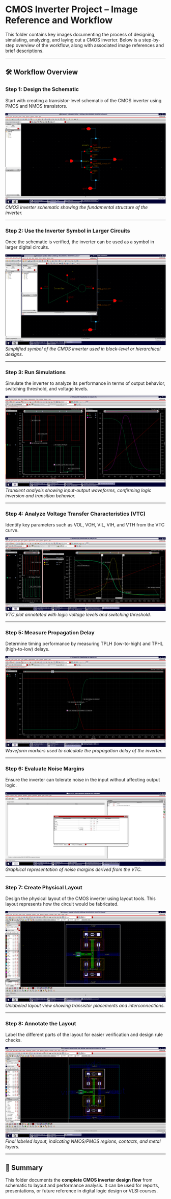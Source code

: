 # CMOS Inverter Project – Image Reference and Workflow

This folder contains key images documenting the process of designing, simulating, analyzing, and laying out a CMOS inverter. Below is a step-by-step overview of the workflow, along with associated image references and brief descriptions.

---

## 🛠️ Workflow Overview

### Step 1: Design the Schematic  
Start with creating a transistor-level schematic of the CMOS inverter using PMOS and NMOS transistors.

![Schematic](schematic.png)  
*CMOS inverter schematic showing the fundamental structure of the inverter.*

---

### Step 2: Use the Inverter Symbol in Larger Circuits  
Once the schematic is verified, the inverter can be used as a symbol in larger digital circuits.

![CMOS Inverter Symbol](cmos%20inverter%20symbol.png)  
*Simplified symbol of the CMOS inverter used in block-level or hierarchical designs.*

---

### Step 3: Run Simulations  
Simulate the inverter to analyze its performance in terms of output behavior, switching threshold, and voltage levels.

![Analysis Plots](analysis%20plots.png)  
*Transient analysis showing input-output waveforms, confirming logic inversion and transition behavior.*

---

### Step 4: Analyze Voltage Transfer Characteristics (VTC)  
Identify key parameters such as VOL, VOH, VIL, VIH, and VTH from the VTC curve.

![Voltage Parameters](vol%20voh%20vil%20vih%20vth.png)  
*VTC plot annotated with logic voltage levels and switching threshold.*

---

### Step 5: Measure Propagation Delay  
Determine timing performance by measuring TPLH (low-to-high) and TPHL (high-to-low) delays.

![Delay Calculation](Delay%20calculation%20using%20marker%20TPLH%20edge%20middle.png)  
*Waveform markers used to calculate the propagation delay of the inverter.*

---

### Step 6: Evaluate Noise Margins  
Ensure the inverter can tolerate noise in the input without affecting output logic.

![Noise Margin](propogation%20delay%20usimhg%20calculator.png)  
*Graphical representation of noise margins derived from the VTC.*

---

### Step 7: Create Physical Layout  
Design the physical layout of the CMOS inverter using layout tools. This layout represents how the circuit would be fabricated.

![Layout Without Labels](layout%20without%20label.png)  
*Unlabeled layout view showing transistor placements and interconnections.*

---

### Step 8: Annotate the Layout  
Label the different parts of the layout for easier verification and design rule checks.

![Labeled Layout](layout.png)  
*Final labeled layout, indicating NMOS/PMOS regions, contacts, and metal layers.*

---

## 🧠 Summary

This folder documents the **complete CMOS inverter design flow** from schematic to layout and performance analysis. It can be used for reports, presentations, or future reference in digital logic design or VLSI courses.

